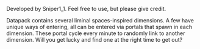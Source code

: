 Developed by Sniper1_1. Feel free to use, but please give credit.

Datapack contains several liminal spaces-inspired dimensions. A few have unique ways of entering, all can be entered via portals that spawn in each dimension. These portal cycle every minute to randomly link to another dimension. Will you get lucky and find one at the right time to get out?